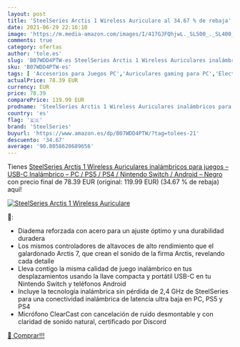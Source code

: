 ```yaml
---
layout: post
title: 'SteelSeries Arctis 1 Wireless Auriculare al 34.67 % de rebaja'
date: 2021-06-29 22:16:10
image: 'https://m.media-amazon.com/images/I/417GJFQhjwL._SL500_._SL400_.jpg'
comments: true
category: ofertas
author: 'tole.es'
slug: 'B07WDD4PTW-es SteelSeries Arctis 1 Wireless Auriculares inalámbricos...'
sku: 'B07WDD4PTW-es'
tags: [ 'Accesorios para Juegos PC','Auriculares gaming para PC','Electrónica','Hardware y juegos para PlayStation 4','Juegos y Accesorios para PC','Videojuegos','nintendo','ps4','ps5','steelseries', ]
actualPrice: 78.39 EUR
currency: EUR
price: 78.39
comparePrice: 119.99 EUR
prodname: 'SteelSeries Arctis 1 Wireless Auriculares inalámbricos para juegos – USB-C Inalámbrico – PC / PS5 / PS4 / Nintendo Switch / Android – Negro'
country: 'es'
flag: '🇪🇸'
brand: 'SteelSeries'
buyurl: 'https://www.amazon.es/dp/B07WDD4PTW/?tag=tolees-21'
descuento: '34.67'
average: '90.8058620689656'
---
```


Tienes [SteelSeries Arctis 1 Wireless Auriculares inalámbricos para juegos – USB-C Inalámbrico – PC / PS5 / PS4 / Nintendo Switch / Android – Negro](https://www.amazon.es/dp/B07WDD4PTW/?tag=tolees-21) con precio final de  78.39 EUR (original: 119.99 EUR) (34.67 %  de rebaja) aqui!

[![SteelSeries Arctis 1 Wireless Auriculare](https://m.media-amazon.com/images/I/417GJFQhjwL._SL500_._SL400_.jpg)](https://www.amazon.es/dp/B07WDD4PTW/?tag=tolees-21)

🔎:

- Diadema reforzada con acero para un ajuste óptimo y una durabilidad duradera
- Los mismos controladores de altavoces de alto rendimiento que el galardonado Arctis 7, que crean el sonido de la firma Arctis, revelando cada detalle
- Lleva contigo la misma calidad de juego inalámbrico en tus desplazamientos usando la llave compacta y portátil USB-C en tu Nintendo Switch y teléfonos Android
- Incluye la tecnología inalámbrica sin pérdida de 2,4 GHz de SteelSeries para una conectividad inalámbrica de latencia ultra baja en PC, PS5 y PS4
- Micrófono ClearCast con cancelación de ruido desmontable y con claridad de sonido natural, certificado por Discord

[🛒 Comprar!!!](https://www.amazon.es/dp/B07WDD4PTW/?tag=tolees-21)
